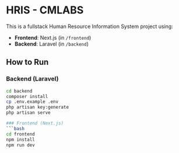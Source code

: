 # HRIS - CMLABS

This is a fullstack Human Resource Information System project using:

- **Frontend**: Next.js (in `/frontend`)
- **Backend**: Laravel (in `/backend`)

## How to Run

### Backend (Laravel)
```bash
cd backend
composer install
cp .env.example .env
php artisan key:generate
php artisan serve

### Frontend (Next.js)
```bash
cd frontend
npm install
npm run dev

